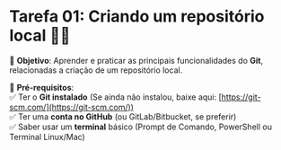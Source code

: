 # **Tarefa 01: Criando um repositório local 🚀🐙**  

🎯 **Objetivo**: Aprender e praticar as principais funcionalidades do **Git**, relacionadas a criação de um repositório local.  

📌 **Pré-requisitos**:  
✅ Ter o **Git instalado** (Se ainda não instalou, baixe aqui: [https://git-scm.com/](https://git-scm.com/))  
✅ Ter uma **conta no GitHub** (ou GitLab/Bitbucket, se preferir)  
✅ Saber usar um **terminal** básico (Prompt de Comando, PowerShell ou Terminal Linux/Mac)  